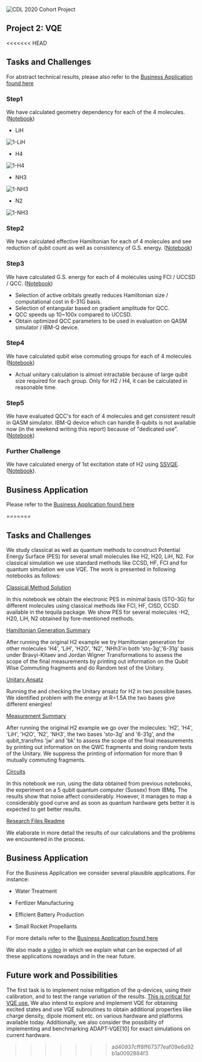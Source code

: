 ![CDL 2020 Cohort Project](../figures/CDL_logo.jpg)
## Project 2: VQE
<<<<<<< HEAD
## Tasks and Challenges
For abstract technical results, please also refer to the [Business Application found here](./Business_Application.pdf)

### Step1
We have calculated geometry dependency for each of the 4 molecules. ([Notebook](S1_Classical_Methods_solution.ipynb))
 - LiH

![1-LiH](images/task1/LiH.png)

 - H4

![1-H4](images/task1/H4.png)

 - NH3

![1-NH3](images/task1/NH3.png)

 - N2
 
![1-NH3](images/task1/N2.png)

### Step2
We have calculated effective Hamiltonian for each of 4 molecules and see reduction of qubit count as well as consistency of G.S. energy. ([Notebook](S2_Hamiltonian_gen_solution.ipynb))
 
### Step3
We have calculated G.S. energy for each of 4 molecules using FCI / UCCSD / QCC. ([Notebook](S2_Hamiltonian_gen_solution.ipynb))
- Selection of active orbitals greatly reduces Hamiltonian size / computational cost in 6-31G basis.
- Selection of entangular based on gradient amplitude for QCC.
- QCC speeds up 10~100x compared to UCCSD.
- Obtain optimized QCC parameters to be used in evaluation on QASM simulator / IBM-Q device.

### Step4
We have calculated qubit wise commuting groups for each of 4 molecules ([Notebook](S4_Measurement_solution.ipynb))
- Actual unitary calculation is almost intractable because of large qubit size required for each group. Only for H2 / H4, it can be calculated in reasonable time. 

### Step5
We have evaluated QCC's for each of 4 molecules and get consistent result in QASM simulator. IBM-Q device which can handle 8-qubits is not available now (in the weekend writing this report) because of "dedicated use". ([Notebook](S5_Circuits_solution.ipynb))

### Further Challenge

We have calculated energy of 1st excitation state of H2 using [SSVQE](https://arxiv.org/pdf/1810.09434.pdf). ([Notebook](exited_states.ipynb)).


## Business Application
Please refer to the [Business Application found here](./Business_Application.pdf)

=======

## Tasks and Challenges
We study classical as well as quantum methods to construct Potential Energy Surface (PES) for several small molecules like H2, H20, LiH, N2. For classical simulation we use standard methods like CCSD, HF, FCI and for quantum simulation we use VQE. The work is presented in following notebooks as follows:

[Classical Method Solution](https://github.com/tina-seb/CohortProject_2020/blob/master/Project_2_VQE_Molecules/S1_Classical_Methods_Demo.ipynb)

In this notebook we obtain the electronic PES in minimal basis (STO-3G) for different molecules using classical methods like FCI, HF, CISD, CCSD available in the tequila package. We show PES for several molecules -H2, H20, LiH, N2 obtained by fore-mentioned methods.

[Hamiltonian Generation Summary](https://github.com/tina-seb/CohortProject_2020/blob/master/Project_2_VQE_Molecules/S2_Hamiltonian_gen_Summary.ipynb)

After running the original H2 example we try Hamiltonian generation for other molecules 'H4', 'LiH', 'H2O', 'N2', 'NHh3'in both 'sto-3g','6-31g' basis under Bravyi-Kitaev and Jordan Wigner Transformations to assess the scope of the final measurements  by printing out information on the Qubit Wise Commuting fragments and do Random test of the Unitary.

[Unitary Ansatz](https://github.com/tina-seb/CohortProject_2020/blob/master/Project_2_VQE_Molecules/S3_Unitary_Ansatz_H2.ipynb)

Running the and checking the Unitary ansatz for H2 in two possible bases.
We identified problem with the energy at R=1.5A the two bases give different energies!

[Measurement Summary](https://github.com/tina-seb/CohortProject_2020/blob/master/Project_2_VQE_Molecules/S4_Measurement_Summary.ipynb)

After running the original H2 example we go over the molecules: 'H2', 'H4', 'LiH', 'H2O', 'N2', 'NH3', the two bases 'sto-3g' and '6-31g', and the qubit_transfms 'jw' and 'bk' to assess the scope of the final measurements by printing out information on the QWC fragments and doing random tests of the Unitary. 
We suppress the printing of information for more than 9 mutually commuting fragments.

[Circuits](https://github.com/tina-seb/CohortProject_2020/blob/master/Project_2_VQE_Molecules/S5_Circuits-H2_on_IBMq-sussex.ipynb)

In this notebook we run, using the data obtained from previous notebooks, the experiment on a 5 qubit quantum computer (Sussex) from IBMq. The results show that noise affect considerably. However, it manages to map a considerably good curve and as soon as quantum hardware gets better it is expected to get better results.

[Research Files Readme](https://github.com/tina-seb/CohortProject_2020/blob/master/Project_2_VQE_Molecules/Research_Files/README.md)

We elaborate in more detail the results of our calculations and the problems we encountered in the process.

## Business Application
For the Business Application we consider several plausible applications. For instance:
- Water Treatment 

- Fertlizer Manufacturing 

- Efficient Battery Production 

- Small Rocket Propellants 

For more details refer to the [Business Application found here](./Business_Application.md)

We also made a [video](https://www.youtube.com/watch?v=__A3Da354DE&feature=youtu.be) in which we explain what can be expected of all these applications nowadays and in the near future.

## Future work and Possibilities
The first task is to implement noise mitigation of the q-devices, using their calibration, and to test the range variation of the results.
[This is critical for VQE use.](https://github.com/tina-seb/CohortProject_2020/blob/master/Project_2_VQE_Molecules/Research_Files/README.md)
We also intend to explore and implement VQE for obtaining excited states and use VQE subroutines to obtain additional properties like charge density, dipole moment etc. on various hardware and platforms available today. Additionally, we also consider the possibility of implementing and benchmarking ADAPT-VQE[10] for exact simulations on current hardware. 
>>>>>>> ad40937cff8ff67377eaf09e6d92b1a0092884f3
